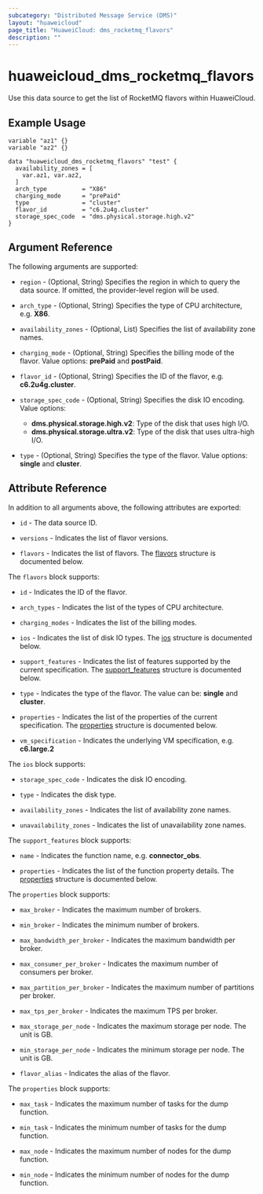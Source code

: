 ```yaml
---
subcategory: "Distributed Message Service (DMS)"
layout: "huaweicloud"
page_title: "HuaweiCloud: dms_rocketmq_flavors"
description: ""
---
```


# huaweicloud_dms_rocketmq_flavors

Use this data source to get the list of RocketMQ flavors within HuaweiCloud.

## Example Usage

```hcl
variable "az1" {}
variable "az2" {}

data "huaweicloud_dms_rocketmq_flavors" "test" {
  availability_zones = [
    var.az1, var.az2,
  ]
  arch_type          = "X86"
  charging_mode      = "prePaid"
  type               = "cluster"
  flavor_id          = "c6.2u4g.cluster"
  storage_spec_code  = "dms.physical.storage.high.v2"  
}
```

## Argument Reference

The following arguments are supported:

* `region` - (Optional, String) Specifies the region in which to query the data source.
  If omitted, the provider-level region will be used.

* `arch_type` - (Optional, String) Specifies the type of CPU architecture, e.g. **X86**.

* `availability_zones` - (Optional, List) Specifies the list of availability zone names.

* `charging_mode` - (Optional, String) Specifies the billing mode of the flavor.
  Value options: **prePaid** and **postPaid**.

* `flavor_id` - (Optional, String) Specifies the ID of the flavor, e.g. **c6.2u4g.cluster**.

* `storage_spec_code` - (Optional, String) Specifies the disk IO encoding.
  Value options:
  + **dms.physical.storage.high.v2**: Type of the disk that uses high I/O.
  + **dms.physical.storage.ultra.v2**: Type of the disk that uses ultra-high I/O.

* `type` - (Optional, String) Specifies the type of the flavor. Value options: **single** and **cluster**.

## Attribute Reference

In addition to all arguments above, the following attributes are exported:

* `id` - The data source ID.

* `versions` - Indicates the list of flavor versions.

* `flavors` - Indicates the list of flavors.
  The [flavors](#DMS_rocketmq_flavors) structure is documented below.

<a name="DMS_rocketmq_flavors"></a>
The `flavors` block supports:

* `id` - Indicates the ID of the flavor.

* `arch_types` - Indicates the list of the types of CPU architecture.

* `charging_modes` - Indicates the list of the billing modes.

* `ios` - Indicates the list of disk IO types.
  The [ios](#DMS_rocketmq_flavor_ios) structure is documented below.

* `support_features` - Indicates the list of features supported by the current specification.
  The [support_features](#DMS_rocketmq_flavor_support_features) structure is documented below.

* `type` - Indicates the type of the flavor. The value can be: **single** and **cluster**.

* `properties` - Indicates the list of the properties of the current specification.
  The [properties](#DMS_rocketmq_flavor_properties) structure is documented below.

* `vm_specification` - Indicates the underlying VM specification, e.g. **c6.large.2**

<a name="DMS_rocketmq_flavor_ios"></a>
The `ios` block supports:

* `storage_spec_code` - Indicates the disk IO encoding.

* `type` - Indicates the disk type.

* `availability_zones` - Indicates the list of availability zone names.

* `unavailability_zones` - Indicates the list of unavailability zone names.

<a name="DMS_rocketmq_flavor_support_features"></a>
The `support_features` block supports:

* `name` - Indicates the function name, e.g. **connector_obs**.

* `properties` - Indicates the list of the function property details.
  The [properties](#DMS_rocketmq_flavor_support_feature_properties) structure is documented below.

<a name="DMS_rocketmq_flavor_properties"></a>
The `properties` block supports:

* `max_broker` - Indicates the maximum number of brokers.

* `min_broker` - Indicates the minimum number of brokers.

* `max_bandwidth_per_broker` - Indicates the maximum bandwidth per broker.

* `max_consumer_per_broker` - Indicates the maximum number of consumers per broker.

* `max_partition_per_broker` - Indicates the maximum number of partitions per broker.

* `max_tps_per_broker` - Indicates the maximum TPS per broker.

* `max_storage_per_node` - Indicates the maximum storage per node. The unit is GB.

* `min_storage_per_node` - Indicates the minimum storage per node. The unit is GB.

* `flavor_alias` - Indicates the alias of the flavor.

<a name="DMS_rocketmq_flavor_support_feature_properties"></a>
The `properties` block supports:

* `max_task` - Indicates the maximum number of tasks for the dump function.

* `min_task` - Indicates the minimum number of tasks for the dump function.

* `max_node` - Indicates the maximum number of nodes for the dump function.

* `min_node` - Indicates the minimum number of nodes for the dump function.
